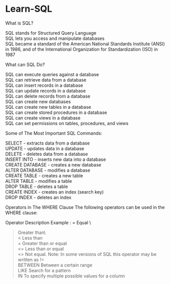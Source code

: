 # Learn-SQL

What is SQL?

SQL stands for Structured Query Language \
SQL lets you access and manipulate databases \
SQL became a standard of the American National Standards Institute (ANSI) in 1986, and of the International Organization for Standardization (ISO) in 1987

What can SQL Do?

SQL can execute queries against a database\
SQL can retrieve data from a database\
SQL can insert records in a database\
SQL can update records in a database\
SQL can delete records from a database\
SQL can create new databases\
SQL can create new tables in a database\
SQL can create stored procedures in a database\
SQL can create views in a database\
SQL can set permissions on tables, procedures, and views

Some of The Most Important SQL Commands:

SELECT - extracts data from a database\
UPDATE - updates data in a database\
DELETE - deletes data from a database\
INSERT INTO - inserts new data into a database\
CREATE DATABASE - creates a new database\
ALTER DATABASE - modifies a database\
CREATE TABLE - creates a new table\
ALTER TABLE - modifies a table\
DROP TABLE - deletes a table\
CREATE INDEX - creates an index (search key)\
DROP INDEX - deletes an index

Operators in The WHERE Clause
The following operators can be used in the WHERE clause:

Operator	Description	Example :
=	Equal	\
>	Greater than\	
<	Less than	\
>=	Greater than or equal	\
<=	Less than or equal	\
<>	Not equal. Note: In some versions of SQL this operator may be written as !=	\
BETWEEN	Between a certain range	\
LIKE	Search for a pattern	\
IN	To specify multiple possible values for a column	

